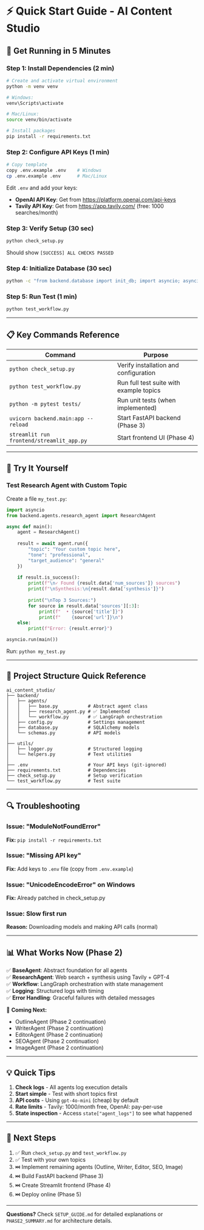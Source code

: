 # ⚡ Quick Start Guide - AI Content Studio

## 🚀 Get Running in 5 Minutes

### Step 1: Install Dependencies (2 min)

```bash
# Create and activate virtual environment
python -m venv venv

# Windows:
venv\Scripts\activate

# Mac/Linux:
source venv/bin/activate

# Install packages
pip install -r requirements.txt
```

### Step 2: Configure API Keys (1 min)

```bash
# Copy template
copy .env.example .env    # Windows
cp .env.example .env      # Mac/Linux
```

Edit `.env` and add your keys:
- **OpenAI API Key**: Get from https://platform.openai.com/api-keys
- **Tavily API Key**: Get from https://app.tavily.com/ (free: 1000 searches/month)

### Step 3: Verify Setup (30 sec)

```bash
python check_setup.py
```

Should show `[SUCCESS] ALL CHECKS PASSED`

### Step 4: Initialize Database (30 sec)

```bash
python -c "from backend.database import init_db; import asyncio; asyncio.run(init_db())"
```

### Step 5: Run Test (1 min)

```bash
python test_workflow.py
```

---

## 📋 Key Commands Reference

| Command | Purpose |
|---------|---------|
| `python check_setup.py` | Verify installation and configuration |
| `python test_workflow.py` | Run full test suite with example topics |
| `python -m pytest tests/` | Run unit tests (when implemented) |
| `uvicorn backend.main:app --reload` | Start FastAPI backend (Phase 3) |
| `streamlit run frontend/streamlit_app.py` | Start frontend UI (Phase 4) |

---

## 🧪 Try It Yourself

### Test Research Agent with Custom Topic

Create a file `my_test.py`:

```python
import asyncio
from backend.agents.research_agent import ResearchAgent

async def main():
    agent = ResearchAgent()
    
    result = await agent.run({
        "topic": "Your custom topic here",
        "tone": "professional",
        "target_audience": "general"
    })
    
    if result.is_success():
        print(f"\n✓ Found {result.data['num_sources']} sources")
        print(f"\nSynthesis:\n{result.data['synthesis']}")
        
        print("\nTop 3 Sources:")
        for source in result.data['sources'][:3]:
            print(f"  • {source['title']}")
            print(f"    {source['url']}\n")
    else:
        print(f"Error: {result.error}")

asyncio.run(main())
```

Run: `python my_test.py`

---

## 📁 Project Structure Quick Reference

```
ai_content_studio/
├── backend/
│   ├── agents/
│   │   ├── base.py           # Abstract agent class
│   │   ├── research_agent.py # ✅ Implemented
│   │   └── workflow.py       # ✅ LangGraph orchestration
│   ├── config.py             # Settings management
│   ├── database.py           # SQLAlchemy models
│   └── schemas.py            # API models
│
├── utils/
│   ├── logger.py             # Structured logging
│   └── helpers.py            # Text utilities
│
├── .env                      # Your API keys (git-ignored)
├── requirements.txt          # Dependencies
├── check_setup.py            # Setup verification
└── test_workflow.py          # Test suite
```

---

## 🔍 Troubleshooting

### Issue: "ModuleNotFoundError"
**Fix:** `pip install -r requirements.txt`

### Issue: "Missing API key"
**Fix:** Add keys to `.env` file (copy from `.env.example`)

### Issue: "UnicodeEncodeError" on Windows
**Fix:** Already patched in check_setup.py

### Issue: Slow first run
**Reason:** Downloading models and making API calls (normal)

---

## 📊 What Works Now (Phase 2)

✅ **BaseAgent**: Abstract foundation for all agents  
✅ **ResearchAgent**: Web search + synthesis using Tavily + GPT-4  
✅ **Workflow**: LangGraph orchestration with state management  
✅ **Logging**: Structured logs with timing  
✅ **Error Handling**: Graceful failures with detailed messages  

🔨 **Coming Next:**
- OutlineAgent (Phase 2 continuation)
- WriterAgent (Phase 2 continuation)
- EditorAgent (Phase 2 continuation)
- SEOAgent (Phase 2 continuation)
- ImageAgent (Phase 2 continuation)

---

## 💡 Quick Tips

1. **Check logs** - All agents log execution details
2. **Start simple** - Test with short topics first
3. **API costs** - Using `gpt-4o-mini` (cheap) by default
4. **Rate limits** - Tavily: 1000/month free, OpenAI: pay-per-use
5. **State inspection** - Access `state["agent_logs"]` to see what happened

---

## 🎯 Next Steps

1. ✅ Run `check_setup.py` and `test_workflow.py`
2. ✅ Test with your own topics
3. ⏭️ Implement remaining agents (Outline, Writer, Editor, SEO, Image)
4. ⏭️ Build FastAPI backend (Phase 3)
5. ⏭️ Create Streamlit frontend (Phase 4)
6. ⏭️ Deploy online (Phase 5)

---

**Questions?** Check `SETUP_GUIDE.md` for detailed explanations or `PHASE2_SUMMARY.md` for architecture details.

